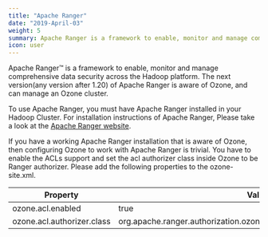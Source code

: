 ```yaml
---
title: "Apache Ranger"
date: "2019-April-03"
weight: 5
summary: Apache Ranger is a framework to enable, monitor and manage comprehensive data security across the Hadoop platform.
icon: user
---
```

<!---
  Licensed to the Apache Software Foundation (ASF) under one or more
  contributor license agreements.  See the NOTICE file distributed with
  this work for additional information regarding copyright ownership.
  The ASF licenses this file to You under the Apache License, Version 2.0
  (the "License"); you may not use this file except in compliance with
  the License.  You may obtain a copy of the License at

      http://www.apache.org/licenses/LICENSE-2.0

  Unless required by applicable law or agreed to in writing, software
  distributed under the License is distributed on an "AS IS" BASIS,
  WITHOUT WARRANTIES OR CONDITIONS OF ANY KIND, either express or implied.
  See the License for the specific language governing permissions and
  limitations under the License.
-->


Apache Ranger™ is a framework to enable, monitor and manage comprehensive data
security across the Hadoop platform. The next version(any version after 1.20)
of Apache Ranger is aware of Ozone, and can manage an Ozone cluster.


To use Apache Ranger, you must have Apache Ranger installed in your Hadoop
Cluster. For installation instructions of Apache Ranger, Please take a look
at the [Apache Ranger website](https://ranger.apache.org/index.html).

If you have a working Apache Ranger installation that is aware of Ozone, then
configuring Ozone to work with Apache Ranger is trivial. You have to enable
the ACLs support and set the acl authorizer class inside Ozone to be Ranger
authorizer. Please add the following properties to the ozone-site.xml.

Property|Value
--------|------------------------------------------------------------
ozone.acl.enabled         | true
ozone.acl.authorizer.class| org.apache.ranger.authorization.ozone.authorizer.RangerOzoneAuthorizer
